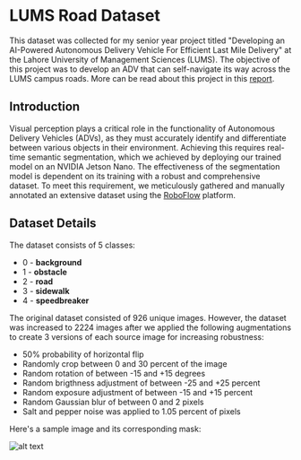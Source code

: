 # LUMS Road Dataset
 
This dataset was collected for my senior year project titled "Developing an AI-Powered Autonomous Delivery Vehicle For Efficient Last Mile Delivery" at the Lahore University of Management Sciences (LUMS). The objective of this project was to develop an ADV that can self-navigate its way across the LUMS campus roads. More can be read about this project in this [report](https://drive.google.com/file/d/1h10nqKdAF45nh_qeJYBRUZCC9tG98CAv/view).

## Introduction

Visual perception plays a critical role in the functionality of Autonomous Delivery Vehicles (ADVs), as they must accurately identify and differentiate between various objects in their environment. Achieving this requires real-time semantic segmentation, which we achieved by deploying our trained model on an NVIDIA Jetson Nano. The effectiveness of the segmentation model is dependent on its training with a robust and comprehensive dataset. To meet this requirement, we meticulously gathered and manually annotated an extensive dataset using the [RoboFlow](https://universe.roboflow.com/senior-project-irtnh/lums-road-dataset) platform.

## Dataset Details

The dataset consists of 5 classes:

- 0 - **background**
- 1 - **obstacle**
- 2 - **road**
- 3 - **sidewalk**
- 4 - **speedbreaker**

The original dataset consisted of 926 unique images. However, the dataset was increased to 2224 images after we applied the following augmentations to create 3 versions of each source image for increasing robustness:

* 50% probability of horizontal flip
* Randomly crop between 0 and 30 percent of the image
* Random rotation of between -15 and +15 degrees
* Random brigthness adjustment of between -25 and +25 percent
* Random exposure adjustment of between -15 and +15 percent
* Random Gaussian blur of between 0 and 2 pixels
* Salt and pepper noise was applied to 1.05 percent of pixels

Here's a sample image and its corresponding mask:

![alt text](sample_image.png)